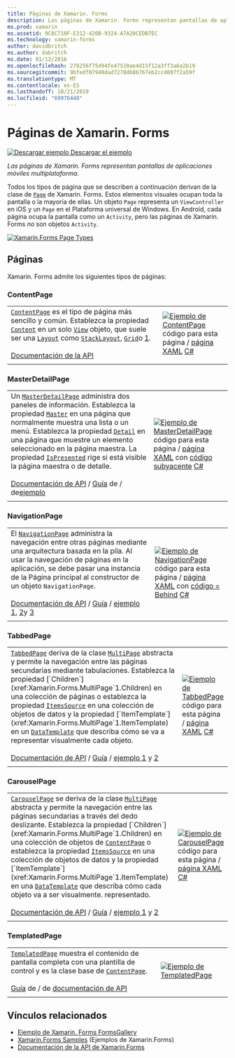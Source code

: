 ```yaml
---
title: Páginas de Xamarin. Forms
description: Las páginas de Xamarin. Forms representan pantallas de aplicaciones móviles multiplataforma. En este artículo se enumeran las páginas que se incluyen en Xamarin. Forms.
ms.prod: xamarin
ms.assetid: 9C8C710F-E312-420B-9324-A7A20CEDB7EC
ms.technology: xamarin-forms
author: davidbritch
ms.author: dabritch
ms.date: 01/12/2016
ms.openlocfilehash: 278256f75d94fe47510ae4d15f12a3ff3a6a2b19
ms.sourcegitcommit: 9bfedf07940dad7270db86767eb2cc4007f2a59f
ms.translationtype: MT
ms.contentlocale: es-ES
ms.lasthandoff: 10/21/2019
ms.locfileid: "69976448"
---
```

# <a name="xamarinforms-pages"></a>Páginas de Xamarin. Forms

[![Descargar ejemplo](~/media/shared/download.png) Descargar el ejemplo](https://docs.microsoft.com/samples/xamarin/xamarin-forms-samples/formsgallery/)

_Las páginas de Xamarin. Forms representan pantallas de aplicaciones móviles multiplataforma._

Todos los tipos de página que se describen a continuación derivan de la clase de [`Page`](xref:Xamarin.Forms.Page) de Xamarin. Forms. Estos elementos visuales ocupan toda la pantalla o la mayoría de ellas. Un objeto `Page` representa un `ViewController` en iOS y un `Page` en el Plataforma universal de Windows. En Android, cada página ocupa la pantalla como un `Activity`, pero las páginas de Xamarin. Forms *no* son objetos `Activity`.

[![](pages-images/pages-sml.png "Xamarin.Forms Page Types")](pages-images/pages.png#lightbox "Xamarin.Forms Page Types")

## <a name="pages"></a>Páginas

Xamarin. Forms admite los siguientes tipos de páginas:

<a name="contentPage" />

### <a name="contentpage"></a>ContentPage

|     |     |
| --- | --- |
| [`ContentPage`](xref:Xamarin.Forms.ContentPage) es el tipo de página más sencillo y común. Establezca la propiedad [`Content`](xref:Xamarin.Forms.ContentPage.Content) en un solo [`View`](views.md) objeto, que suele ser una [`Layout`](layouts.md) como [`StackLayout`](layouts.md#stackLayout), [`Grid`](layouts.md#grid)o [1](layouts.md#scrollView).<br /><br />[Documentación de la API](xref:Xamarin.Forms.ContentPage) | [![Ejemplo de ContentPage](pages-images/ContentPage.png "Ejemplo de ContentPage")](pages-images/ContentPage-Large.png#lightbox "Ejemplo de ContentPage")<br />código para esta página  / [página XAML](https://github.com/xamarin/xamarin-forms-samples/blob/master/FormsGallery/FormsGallery/FormsGallery/XamlExamples/ContentPageDemoPage.xaml) [ C# ](https://github.com/xamarin/xamarin-forms-samples/blob/master/FormsGallery/FormsGallery/FormsGallery/CodeExamples/ContentPageDemoPage.cs) |
|     |     |

### <a name="masterdetailpage"></a>MasterDetailPage

|     |     |
| --- | --- |
| Un [`MasterDetailPage`](xref:Xamarin.Forms.MasterDetailPage) administra dos paneles de información. Establezca la propiedad [`Master`](xref:Xamarin.Forms.MasterDetailPage.Master) en una página que normalmente muestra una lista o un menú. Establezca la propiedad [`Detail`](xref:Xamarin.Forms.MasterDetailPage.Detail) en una página que muestre un elemento seleccionado en la página maestra. La propiedad [`IsPresented`](xref:Xamarin.Forms.MasterDetailPage.IsPresented) rige si está visible la página maestra o de detalle.<br /><br />[Documentación de API](xref:Xamarin.Forms.MasterDetailPage)  / [Guía](~/xamarin-forms/app-fundamentals/navigation/master-detail-page.md) de  /  de[ejemplo](https://docs.microsoft.com/samples/xamarin/xamarin-forms-samples/navigation-masterdetailpage) | [![Ejemplo de MasterDetailPage](pages-images/MasterDetailPage.png "Ejemplo de MasterDetailPage")](pages-images/MasterDetailPage-Large.png#lightbox "Ejemplo de MasterDetailPage")<br />código para esta página  / [página XAML](https://github.com/xamarin/xamarin-forms-samples/blob/master/FormsGallery/FormsGallery/FormsGallery/XamlExamples/MasterDetailPageDemoPage.xaml) con [código subyacente](https://github.com/xamarin/xamarin-forms-samples/blob/master/FormsGallery/FormsGallery/FormsGallery/XamlExamples/MasterDetailPageDemoPage.xaml.cs) [ C# ](https://github.com/xamarin/xamarin-forms-samples/blob/master/FormsGallery/FormsGallery/FormsGallery/CodeExamples/MasterDetailPageDemoPage.cs) |
|     |     |

### <a name="navigationpage"></a>NavigationPage

|     |     |
| --- | --- |
| El [`NavigationPage`](xref:Xamarin.Forms.NavigationPage) administra la navegación entre otras páginas mediante una arquitectura basada en la pila. Al usar la navegación de páginas en la aplicación, se debe pasar una instancia de la Página principal al constructor de un objeto `NavigationPage`.<br /><br />[Documentación de API](xref:Xamarin.Forms.NavigationPage)  / [Guía](~/xamarin-forms/app-fundamentals/navigation/hierarchical.md)  / [ejemplo 1](https://docs.microsoft.com/samples/xamarin/xamarin-forms-samples/navigation-hierarchical), [2](https://docs.microsoft.com/samples/xamarin/xamarin-forms-samples/navigation-passingdata)y [3](https://docs.microsoft.com/samples/xamarin/xamarin-forms-samples/navigation-loginflow)  | [![Ejemplo de NavigationPage](pages-images/NavigationPage.png "Ejemplo de NavigationPage")](pages-images/NavigationPage-Large.png#lightbox "Ejemplo de NavigationPage")<br />código para esta página  / [página XAML](https://github.com/xamarin/xamarin-forms-samples/blob/master/FormsGallery/FormsGallery/FormsGallery/XamlExamples/NavigationPageDemoPage.xaml) con [código = Behind](https://github.com/xamarin/xamarin-forms-samples/blob/master/FormsGallery/FormsGallery/FormsGallery/XamlExamples/NavigationPageDemoPage.xaml.cs) [ C# ](https://github.com/xamarin/xamarin-forms-samples/blob/master/FormsGallery/FormsGallery/FormsGallery/CodeExamples/NavigationPageDemoPage.cs) |
|     |     |

### <a name="tabbedpage"></a>TabbedPage

|     |     |
| --- | --- |
| [`TabbedPage`](xref:Xamarin.Forms.TabbedPage) deriva de la clase [`MultiPage`](xref:Xamarin.Forms.MultiPage`1) abstracta y permite la navegación entre las páginas secundarias mediante tabulaciones. Establezca la propiedad [`Children`](xref:Xamarin.Forms.MultiPage`1.Children) en una colección de páginas o establezca la propiedad [`ItemsSource`](xref:Xamarin.Forms.MultiPage`1.ItemsSource) en una colección de objetos de datos y la propiedad [`ItemTemplate`](xref:Xamarin.Forms.MultiPage`1.ItemTemplate) en un [`DataTemplate`](xref:Xamarin.Forms.DataTemplate) que describa cómo se va a representar visualmente cada objeto.<br /><br />[Documentación de API](xref:Xamarin.Forms.TabbedPage)  / [Guía](~/xamarin-forms/app-fundamentals/navigation/tabbed-page.md)  / [ejemplo 1](https://docs.microsoft.com/samples/xamarin/xamarin-forms-samples/navigation-tabbedpage) y [2](https://docs.microsoft.com/samples/xamarin/xamarin-forms-samples/navigation-tabbedpagewithnavigationpage) | [![Ejemplo de TabbedPage](pages-images/TabbedPage.png "Ejemplo de TabbedPage")](pages-images/TabbedPage-Large.png#lightbox "Ejemplo de TabbedPage")<br />código para esta página  / [página XAML](https://github.com/xamarin/xamarin-forms-samples/blob/master/FormsGallery/FormsGallery/FormsGallery/XamlExamples/TabbedPageDemoPage.xaml) [ C# ](https://github.com/xamarin/xamarin-forms-samples/blob/master/FormsGallery/FormsGallery/FormsGallery/CodeExamples/TabbedPageDemoPage.cs) |
|     |     |

### <a name="carouselpage"></a>CarouselPage

|     |     |
| --- | --- |
| [`CarouselPage`](xref:Xamarin.Forms.CarouselPage) se deriva de la clase [`MultiPage`](xref:Xamarin.Forms.MultiPage`1) abstracta y permite la navegación entre las páginas secundarias a través del dedo deslizante. Establezca la propiedad [`Children`](xref:Xamarin.Forms.MultiPage`1.Children) en una colección de objetos de [`ContentPage`](#contentPage) o establezca la propiedad [`ItemsSource`](xref:Xamarin.Forms.MultiPage`1.ItemsSource) en una colección de objetos de datos y la propiedad [`ItemTemplate`](xref:Xamarin.Forms.MultiPage`1.ItemTemplate) en una [`DataTemplate`](xref:Xamarin.Forms.DataTemplate) que describa cómo cada objeto va a ser visualmente. representado.<br /><br />[Documentación de API](xref:Xamarin.Forms.CarouselPage)  / [Guía](~/xamarin-forms/app-fundamentals/navigation/carousel-page.md)  / [ejemplo 1](https://docs.microsoft.com/samples/xamarin/xamarin-forms-samples/navigation-carouselpage) y [2](https://docs.microsoft.com/samples/xamarin/xamarin-forms-samples/navigation-carouselpagetemplate) | [![Ejemplo de CarouselPage](pages-images/CarouselPage.png "Ejemplo de CarouselPage")](pages-images/CarouselPage-Large.png#lightbox "Ejemplo de CarouselPage")<br />código para esta página  / [página XAML](https://github.com/xamarin/xamarin-forms-samples/blob/master/FormsGallery/FormsGallery/FormsGallery/XamlExamples/CarouselPageDemoPage.xaml) [ C# ](https://github.com/xamarin/xamarin-forms-samples/blob/master/FormsGallery/FormsGallery/FormsGallery/CodeExamples/CarouselPageDemoPage.cs) |
|     |     |

### <a name="templatedpage"></a>TemplatedPage

|     |     |
| --- | --- |
| [`TemplatedPage`](xref:Xamarin.Forms.TemplatedPage) muestra el contenido de pantalla completa con una plantilla de control y es la clase base de [`ContentPage`](#contentPage).<br /><br />[Guía](~/xamarin-forms/app-fundamentals/templates/control-templates/index.md) de  /  de [documentación de API](xref:Xamarin.Forms.TemplatedPage) | [![Ejemplo de TemplatedPage](pages-images/TemplatedPage.png "Ejemplo de TemplatedPage")](pages-images/TemplatedPage.png "Ejemplo de TemplatedPage") |
|     |     |

## <a name="related-links"></a>Vínculos relacionados

- [Ejemplo de Xamarin. Forms FormsGallery](https://docs.microsoft.com/samples/xamarin/xamarin-forms-samples/formsgallery)
- [Xamarin.Forms Samples](https://docs.microsoft.com/samples/browse/?products=xamarin&term=Xamarin.Forms) (Ejemplos de Xamarin.Forms)
- [Documentación de la API de Xamarin.Forms](https://docs.microsoft.com/dotnet/api/xamarin.forms?view=xamarin-forms)
